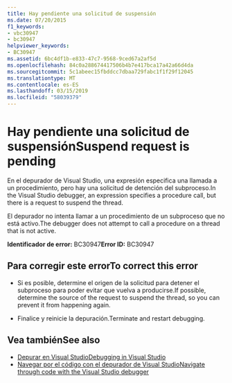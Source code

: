 ```yaml
---
title: Hay pendiente una solicitud de suspensión
ms.date: 07/20/2015
f1_keywords:
- vbc30947
- bc30947
helpviewer_keywords:
- BC30947
ms.assetid: 6bc4df1b-e833-47c7-9568-9ced67a2af5d
ms.openlocfilehash: 84c0a288674417506b4b7e417bca17a42a66d4da
ms.sourcegitcommit: 5c1abeec15fbddcc7dbaa729fabc1f1f29f12045
ms.translationtype: MT
ms.contentlocale: es-ES
ms.lasthandoff: 03/15/2019
ms.locfileid: "58039379"
---
```

# <a name="suspend-request-is-pending"></a><span data-ttu-id="782b5-102">Hay pendiente una solicitud de suspensión</span><span class="sxs-lookup"><span data-stu-id="782b5-102">Suspend request is pending</span></span>
<span data-ttu-id="782b5-103">En el depurador de Visual Studio, una expresión especifica una llamada a un procedimiento, pero hay una solicitud de detención del subproceso.</span><span class="sxs-lookup"><span data-stu-id="782b5-103">In the Visual Studio debugger, an expression specifies a procedure call, but there is a request to suspend the thread.</span></span>  
  
 <span data-ttu-id="782b5-104">El depurador no intenta llamar a un procedimiento de un subproceso que no está activo.</span><span class="sxs-lookup"><span data-stu-id="782b5-104">The debugger does not attempt to call a procedure on a thread that is not active.</span></span>  
  
 <span data-ttu-id="782b5-105">**Identificador de error:** BC30947</span><span class="sxs-lookup"><span data-stu-id="782b5-105">**Error ID:** BC30947</span></span>  
  
## <a name="to-correct-this-error"></a><span data-ttu-id="782b5-106">Para corregir este error</span><span class="sxs-lookup"><span data-stu-id="782b5-106">To correct this error</span></span>  
  
-   <span data-ttu-id="782b5-107">Si es posible, determine el origen de la solicitud para detener el subproceso para poder evitar que vuelva a producirse.</span><span class="sxs-lookup"><span data-stu-id="782b5-107">If possible, determine the source of the request to suspend the thread, so you can prevent it from happening again.</span></span>  
  
-   <span data-ttu-id="782b5-108">Finalice y reinicie la depuración.</span><span class="sxs-lookup"><span data-stu-id="782b5-108">Terminate and restart debugging.</span></span>  
  
## <a name="see-also"></a><span data-ttu-id="782b5-109">Vea también</span><span class="sxs-lookup"><span data-stu-id="782b5-109">See also</span></span>

- [<span data-ttu-id="782b5-110">Depurar en Visual Studio</span><span class="sxs-lookup"><span data-stu-id="782b5-110">Debugging in Visual Studio</span></span>](/visualstudio/debugger/debugging-in-visual-studio)
- [<span data-ttu-id="782b5-111">Navegar por el código con el depurador de Visual Studio</span><span class="sxs-lookup"><span data-stu-id="782b5-111">Navigate through code with the Visual Studio debugger</span></span>](/visualstudio/debugger/navigating-through-code-with-the-debugger)
